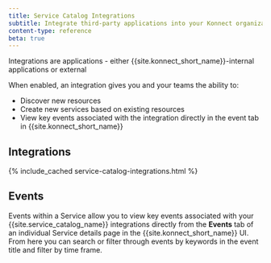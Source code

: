 ```yaml
---
title: Service Catalog Integrations
subtitle: Integrate third-party applications into your Konnect organization
content-type: reference
beta: true
---
```


Integrations are applications - either {{site.konnect_short_name}}-internal applications or external 

When enabled, an integration gives you and your teams the ability to:
* Discover new resources
* Create new services based on existing resources
* View key events associated with the integration directly in the event tab in {{site.konnect_short_name}}

## Integrations

{% include_cached service-catalog-integrations.html %}


## Events

Events within a Service allow you to view key events associated with your {{site.service_catalog_name}} integrations directly from the **Events** tab of an individual Service details page in the {{site.konnect_short_name}} UI. From here you can search or filter through events by keywords in the event title and filter by time frame.
